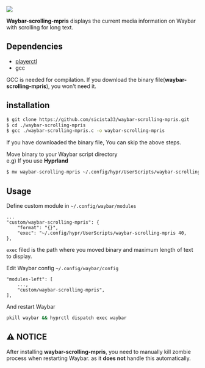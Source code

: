 ![](/image/waybar-scrolling-mpris.gif)

**Waybar-scrolling-mpris** displays the current media information on Waybar with scrolling for long text.  


## Dependencies
* [playerctl](https://github.com/altdesktop/playerctl)
* gcc

GCC is needed for compilation. If you download the binary file(**waybar-scrolling-mpris**), you won't need it.

## installation
```sh
$ git clone https://github.com/sicista33/waybar-scrolling-mpris.git
$ cd ./waybar-scrolling-mpris
$ gcc ./waybar-scrolling-mpris.c -o waybar-scrolling-mpris
```

If you have downloaded the binary file, You can skip the above steps.  

Move binary to your Waybar script directory  
e.g) If you use **Hyprland**
```sh
$ mv waybar-scrolling-mpris ~/.config/hypr/UserScripts/waybar-scrolling-mpris
```

## Usage
Define custom module in `~/.config/waybar/modules`
```
...
"custom/waybar-scrolling-mpris": {
    "format": "{}",
    "exec": "~/.config/hypr/UserScripts/waybar-scrolling-mpris 40,
},
```
`exec` filed is the path where you moved binary and maximum length of text to display.  

Edit Waybar config `~/.config/waybar/config`
```
"modules-left": [
    ...,
    "custom/waybar-scrolling-mpris",
],
```

And restart Waybar
```sh
pkill waybar && hyprctl dispatch exec waybar
```

## ⚠️ NOTICE
After installing **waybar-scrolling-mpris**, you need to manually kill zombie process when restarting Waybar. as it **does not** handle this automatically.